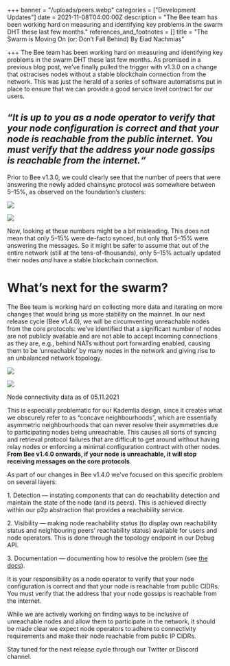 +++
banner = "/uploads/peers.webp"
categories = ["Development Updates"]
date = 2021-11-08T04:00:00Z
description = "The Bee team has been working hard on measuring and identifying key problems in the swarm DHT these last few months."
references_and_footnotes = []
title = "The Swarm is Moving On (or: Don’t Fall Behind) By Elad Nachmias"

+++
The Bee team has been working hard on measuring and identifying key problems in the swarm DHT these last few months. As promised in a previous blog post, we’ve finally pulled the trigger with v1.3.0 on a change that ostracises nodes without a stable blockchain connection from the network. This was just the herald of a series of software automatisms put in place to ensure that we can provide a good service level contract for our users.

## _“It is up to you as a node operator to verify that your node configuration is correct and that your node is reachable from the public internet. You must verify that the address your node gossips is reachable from the internet.“_

Prior to Bee v1.3.0, we could clearly see that the number of peers that were answering the newly added chainsync protocol was somewhere between 5–15%, as observed on the foundation’s clusters:

![](/uploads/peers-1.webp)

![](/uploads/2.webp)

Now, looking at these numbers might be a bit misleading. This does not mean that only 5–15% were de-facto synced, but only that 5–15% were answering the messages. So it might be safer to assume that out of the entire network (still at the tens-of-thousands), only 5–15% actually updated their nodes _and_ have a stable blockchain connection.

# What’s next for the swarm?

The Bee team is working hard on collecting more data and iterating on more changes that would bring us more stability on the mainnet. In our next release cycle (Bee v1.4.0), we will be circumventing unreachable nodes from the core protocols: we’ve identified that a significant number of nodes are not publicly available and are not able to accept incoming connections as they are, e.g., behind NATs without port forwarding enabled, causing them to be ‘unreachable’ by many nodes in the network and giving rise to an unbalanced network topology.

![](/uploads/rate.webp)

![](/uploads/success.webp)

Node connectivity data as of 05.11.2021

This is especially problematic for our Kademlia design, since it creates what we obscurely refer to as “concave neighbourhoods”, which are essentially asymmetric neighbourhoods that can never resolve their asymmetries due to participating nodes being unreachable. This causes all sorts of syncing and retrieval protocol failures that are difficult to get around without having relay nodes or enforcing a minimal configuration contract with other nodes. **From Bee v1.4.0 onwards, if your node is unreachable, it will stop receiving messages on the core protocols**.

As part of our changes in Bee v1.4.0 we’ve focused on this specific problem on several layers:

1\. Detection — instating components that can do reachability detection and maintain the state of the node (and its peers). This is achieved directly within our p2p abstraction that provides a reachability service.

2\. Visibility — making node reachability status (to display own reachability status and neighbouring peers’ reachability status) available for users and node operators. This is done through the topology endpoint in our Debug API.

3\. Documentation — documenting how to resolve the problem (see [the docs](https://docs.ethswarm.org/docs/installation/connectivity)).

It is your responsibility as a node operator to verify that your node configuration is correct and that your node is reachable from public CIDRs. You must verify that the address that your node gossips is reachable from the internet.

While we are actively working on finding ways to be inclusive of unreachable nodes and allow them to participate in the network, it should be made clear we expect node operators to adhere to connectivity requirements and make their node reachable from public IP CIDRs.

Stay tuned for the next release cycle through our Twitter or Discord channel.